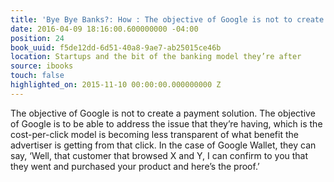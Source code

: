 ```yaml
---
title: 'Bye Bye Banks?: How : The objective of Google is not to create a payment solution.…'
date: 2016-04-09 18:16:00.600000000 -04:00
position: 24
book_uuid: f5de12dd-6d51-40a8-9ae7-ab25015ce46b
location: Startups and the bit of the banking model they’re after
source: ibooks
touch: false
highlighted_on: 2015-11-10 00:00:00.000000000 Z
---
```


The objective of Google is not to create a payment solution. The objective of Google is to be able to address the issue that they’re having, which is the cost-per-click model is becoming less transparent of what benefit the advertiser is getting from that click.
In the case of Google Wallet, they can say, ‘Well, that customer that browsed X and Y, I can confirm to you that they went and purchased your product and here’s the proof.’